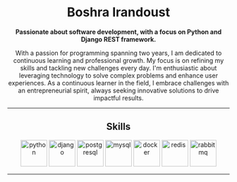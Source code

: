 <h1 align="center">Boshra Irandoust</h1>
<p align="center">
  <b>Passionate about software development, with a focus on Python and Django REST framework.</b>
</p>
<p align="center">
With a passion for programming spanning two years, I am dedicated to continuous learning and professional growth. My focus is on refining my skills and tackling new challenges every day. I'm enthusiastic about leveraging technology to solve complex problems and enhance user experiences. As a continuous learner in the field, I embrace challenges with an entrepreneurial spirit, always seeking innovative solutions to drive impactful results.
</p>

---

<h2 align="center">Skills</h2>

<p align="center">
  <img src="https://cdn.jsdelivr.net/gh/devicons/devicon/icons/python/python-plain-wordmark.svg" height="60" width="60" alt="python"/>
  <img src="https://cdn.jsdelivr.net/gh/devicons/devicon/icons/django/django-plain.svg" height="60" width="60" alt="django"/>
  <img src="https://cdn.jsdelivr.net/gh/devicons/devicon/icons/postgresql/postgresql-plain-wordmark.svg" height="60" width="60" alt="postgresql"/>
  <img src="https://cdn.jsdelivr.net/gh/devicons/devicon/icons/mysql/mysql-plain-wordmark.svg" height="60" width="60" alt="mysql"/>
  <img src="https://cdn.jsdelivr.net/gh/devicons/devicon/icons/docker/docker-plain-wordmark.svg" height="60" width="60" alt="docker"/>
  <img src="https://cdn.jsdelivr.net/gh/devicons/devicon/icons/redis/redis-plain-wordmark.svg" height="60" width="60" alt="redis"/>
  <img src="https://cdn.jsdelivr.net/gh/devicons/devicon/icons/rabbitmq/rabbitmq-plain-wordmark.svg" height="60" width="60" alt="rabbitmq"/>
</p>

---

